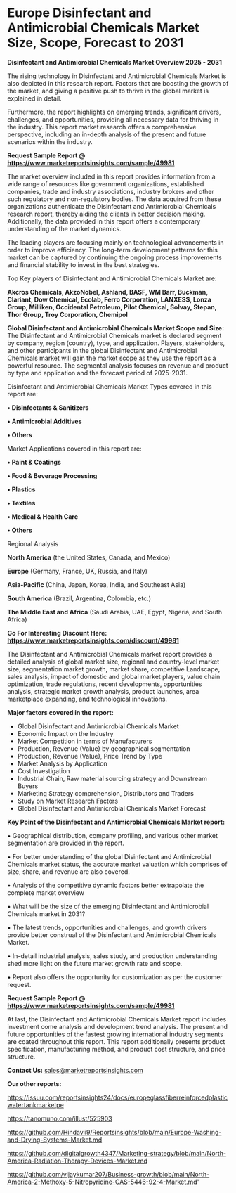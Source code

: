 # Europe Disinfectant and Antimicrobial Chemicals Market Size, Scope, Forecast to 2031

<Strong> Disinfectant and Antimicrobial Chemicals Market Overview 2025 - 2031</strong>

The rising technology in Disinfectant and Antimicrobial Chemicals Market is also depicted in this research report. Factors that are boosting the growth of the market, and giving a positive push to thrive in the global market is explained in detail.

Furthermore, the report highlights on emerging trends, significant drivers, challenges, and opportunities, providing all necessary data for thriving in the industry. This report market research offers a comprehensive perspective, including an in-depth analysis of the present and future scenarios within the industry.

<strong>Request Sample Report @ <a href=https://www.marketreportsinsights.com/sample/49981>https://www.marketreportsinsights.com/sample/49981</a></strong>

The market overview included in this report provides information from a wide range of resources like government organizations, established companies, trade and industry associations, industry brokers and other such regulatory and non-regulatory bodies. The data acquired from these organizations authenticate the Disinfectant and Antimicrobial Chemicals research report, thereby aiding the clients in better decision making. Additionally, the data provided in this report offers a contemporary understanding of the market dynamics.

The leading players are focusing mainly on technological advancements in order to improve efficiency. The long-term development patterns for this market can be captured by continuing the ongoing process improvements and financial stability to invest in the best strategies.

Top Key players of Disinfectant and Antimicrobial Chemicals Market are:

<strong>Akcros Chemicals, AkzoNobel, Ashland, BASF, WM Barr, Buckman, Clariant, Dow Chemical, Ecolab, Ferro Corporation, LANXESS, Lonza Group, Milliken, Occidental Petroleum, Pilot Chemical, Solvay, Stepan, Thor Group, Troy Corporation, Chemipol</strong>

<strong><b>Global Disinfectant and Antimicrobial Chemicals Market Scope and Size:</b></strong>
The Disinfectant and Antimicrobial Chemicals market is declared segment by company, region (country), type, and application. Players, stakeholders, and other participants in the global Disinfectant and Antimicrobial Chemicals market will gain the market scope as they use the report as a powerful resource. The segmental analysis focuses on revenue and product by type and application and the forecast period of 2025-2031.

Disinfectant and Antimicrobial Chemicals Market Types covered in this report are:

<strong>•  Disinfectants & Sanitizers

•  Antimicrobial Additives

•  Others</strong>

Market Applications covered in this report are:

<strong>•  Paint & Coatings

•  Food & Beverage Processing

•  Plastics

•  Textiles

•  Medical & Health Care

•  Others</strong> 

Regional Analysis

<strong>North America</strong> (the United States, Canada, and Mexico)

<strong>Europe</strong> (Germany, France, UK, Russia, and Italy)

<strong>Asia-Pacific</strong> (China, Japan, Korea, India, and Southeast Asia)

<strong>South America</strong> (Brazil, Argentina, Colombia, etc.)

<strong>The Middle East and Africa</strong> (Saudi Arabia, UAE, Egypt, Nigeria, and South Africa)

<strong>Go For Interesting Discount Here: <a href=https://www.marketreportsinsights.com/discount/49981>https://www.marketreportsinsights.com/discount/49981</a></strong>

The Disinfectant and Antimicrobial Chemicals market report provides a detailed analysis of global market size, regional and country-level market size, segmentation market growth, market share, competitive Landscape, sales analysis, impact of domestic and global market players, value chain optimization, trade regulations, recent developments, opportunities analysis, strategic market growth analysis, product launches, area marketplace expanding, and technological innovations.

<strong><b>Major factors covered in the report:</b></strong>
<ul>
  <li>Global Disinfectant and Antimicrobial Chemicals Market </li>
  <li>Economic Impact on the Industry</li>
  <li>Market Competition in terms of Manufacturers</li>
  <li>Production, Revenue (Value) by geographical segmentation</li>
  <li>Production, Revenue (Value), Price Trend by Type</li>
  <li>Market Analysis by Application</li>
  <li>Cost Investigation</li>
  <li>Industrial Chain, Raw material sourcing strategy and Downstream Buyers</li>
  <li>Marketing Strategy comprehension, Distributors and Traders</li>
  <li>Study on Market Research Factors</li>
  <li>Global Disinfectant and Antimicrobial Chemicals Market Forecast</li>
</ul>

<strong><b>Key Point of the Disinfectant and Antimicrobial Chemicals Market report:</b></strong>

• Geographical distribution, company profiling, and various other market segmentation are provided in the report.

• For better understanding of the global Disinfectant and Antimicrobial Chemicals market status, the accurate market valuation which comprises of size, share, and revenue are also covered.

• Analysis of the competitive dynamic factors better extrapolate the complete market overview

• What will be the size of the emerging Disinfectant and Antimicrobial Chemicals market in 2031?

• The latest trends, opportunities and challenges, and growth drivers provide better construal of the Disinfectant and Antimicrobial Chemicals Market.

• In-detail industrial analysis, sales study, and production understanding shed more light on the future market growth rate and scope.

• Report also offers the opportunity for customization as per the customer request.

<strong>Request Sample Report @ <a href=https://www.marketreportsinsights.com/sample/49981>https://www.marketreportsinsights.com/sample/49981</a></strong>

At last, the Disinfectant and Antimicrobial Chemicals Market report includes investment come analysis and development trend analysis. The present and future opportunities of the fastest growing international industry segments are coated throughout this report. This report additionally presents product specification, manufacturing method, and product cost structure, and price structure.

<strong>Contact Us:</strong>
sales@marketreportsinsights.com

<strong>Our other reports:</strong>

<a href=https://issuu.com/reportsinsights24/docs/europeglassfiberreinforcedplasticwatertankmarketpe>https://issuu.com/reportsinsights24/docs/europeglassfiberreinforcedplasticwatertankmarketpe</a>

<a href=https://tanomuno.com/illust/525903>https://tanomuno.com/illust/525903</a>

<a href=https://github.com/Hindavii9/Reportsinsights/blob/main/Europe-Washing-and-Drying-Systems-Market.md>https://github.com/Hindavii9/Reportsinsights/blob/main/Europe-Washing-and-Drying-Systems-Market.md</a>

<a href=https://github.com/digitalgrowth4347/Marketing-strategy/blob/main/North-America-Radiation-Therapy-Devices-Market.md>https://github.com/digitalgrowth4347/Marketing-strategy/blob/main/North-America-Radiation-Therapy-Devices-Market.md</a>

<a href=https://github.com/vijaykumar207/Business-growth/blob/main/North-America-2-Methoxy-5-Nitropyridine-CAS-5446-92-4-Market.md>https://github.com/vijaykumar207/Business-growth/blob/main/North-America-2-Methoxy-5-Nitropyridine-CAS-5446-92-4-Market.md</a>"
